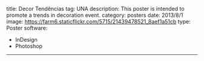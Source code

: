 title: Decor Tendências
tag: UNA
description: This poster is intended to promote a trends in decoration event.
category: posters
date: 2013/8/1
image: https://farm6.staticflickr.com/5715/21439478521_8aef1a51cb
type: Poster
software:
- InDesign
- Photoshop
---
